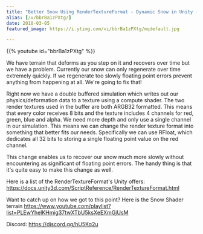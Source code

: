 ```yaml
---
title: "Better Snow Using RenderTextureFormat - Dynamic Snow in Unity - Part 4"
alias: [/v/bbrBa1zPXtg/]
date: 2018-03-05
featured_image: https://i.ytimg.com/vi/bbrBa1zPXtg/mqdefault.jpg

---
```


{{% youtube id="bbrBa1zPXtg" %}}

We have terrain that deforms as you step on it and recovers over time but we have a problem. Currently our snow can only regenerate over time extremely quickly. If we regenerate too slowly floating point errors prevent anything from happening at all. We're going to fix that!

Right now we have a double buffered simulation which writes out our physics/deformation data to a texture using a compute shader. The two render textures used in the buffer are both ARGB32 formatted. This means that every color receives 8 bits and the texture includes 4 channels for red, green, blue and alpha. We need more depth and only use a single channel in our simulation. This means we can change the render texture format into something that better fits our needs. Specifically we can use RFloat, which dedicates all 32 bits to storing a single floating point value on the red channel.

This change enables us to recover our snow much more slowly without encountering as significant of floating point errors. The handy thing is that it's quite easy to make this change as well.

Here is a list of the RenderTextureFormat's Unity offers: https://docs.unity3d.com/ScriptReference/RenderTextureFormat.html

Want to catch up on how we got to this point? Here is the Snow Shader terrain https://www.youtube.com/playlist?list=PLEwYhelKHmig37twXTbU5ksXeEXmGjUsM

Discord: https://discord.gg/hU5Kq2u